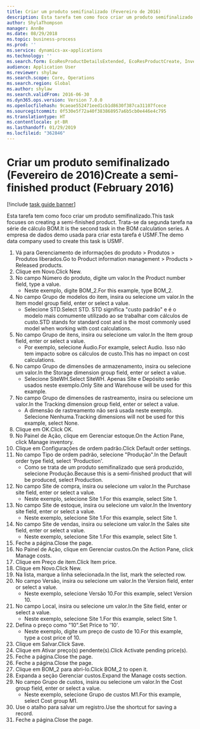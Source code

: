 ```yaml
---
title: Criar um produto semifinalizado (Fevereiro de 2016)
description: Esta tarefa tem como foco criar um produto semifinalizado.
author: ShylaThompson
manager: AnnBe
ms.date: 08/29/2018
ms.topic: business-process
ms.prod: ''
ms.service: dynamics-ax-applications
ms.technology: ''
ms.search.form: EcoResProductDetailsExtended, EcoResProductCreate, InventItemOrderSetup, InventItemPrice
audience: Application User
ms.reviewer: shylaw
ms.search.scope: Core, Operations
ms.search.region: Global
ms.author: shylaw
ms.search.validFrom: 2016-06-30
ms.dyn365.ops.version: Version 7.0.0
ms.openlocfilehash: 9caeae552471eed1cb1d8630f387ca31107fcece
ms.sourcegitcommit: 0f530e5f72a40f383868957a6b5cb0e446e4c795
ms.translationtype: HT
ms.contentlocale: pt-BR
ms.lasthandoff: 01/29/2019
ms.locfileid: "362846"
---
```

# <a name="create-a-semi-finished-product-february-2016"></a><span data-ttu-id="b0a37-103">Criar um produto semifinalizado (Fevereiro de 2016)</span><span class="sxs-lookup"><span data-stu-id="b0a37-103">Create a semi-finished product (February 2016)</span></span>

[!include [task guide banner](../../includes/task-guide-banner.md)]

<span data-ttu-id="b0a37-104">Esta tarefa tem como foco criar um produto semifinalizado.</span><span class="sxs-lookup"><span data-stu-id="b0a37-104">This task focuses on creating a semi-finished product.</span></span> <span data-ttu-id="b0a37-105">Trata-se da segunda tarefa na série de cálculo BOM.</span><span class="sxs-lookup"><span data-stu-id="b0a37-105">It is the second task in the BOM calculation series.</span></span> <span data-ttu-id="b0a37-106">A empresa de dados demo usada para criar esta tarefa é USMF.</span><span class="sxs-lookup"><span data-stu-id="b0a37-106">The demo data company used to create this task is USMF.</span></span>

1. <span data-ttu-id="b0a37-107">Vá para Gerenciamento de informações do produto > Produtos > Produtos liberados.</span><span class="sxs-lookup"><span data-stu-id="b0a37-107">Go to Product information management > Products > Released products.</span></span>
2. <span data-ttu-id="b0a37-108">Clique em Novo.</span><span class="sxs-lookup"><span data-stu-id="b0a37-108">Click New.</span></span>
3. <span data-ttu-id="b0a37-109">No campo Número do produto, digite um valor.</span><span class="sxs-lookup"><span data-stu-id="b0a37-109">In the Product number field, type a value.</span></span>
    * <span data-ttu-id="b0a37-110">Neste exemplo, digite BOM_2.</span><span class="sxs-lookup"><span data-stu-id="b0a37-110">For this example, type BOM_2.</span></span>  
4. <span data-ttu-id="b0a37-111">No campo Grupo de modelos do item, insira ou selecione um valor.</span><span class="sxs-lookup"><span data-stu-id="b0a37-111">In the Item model group field, enter or select a value.</span></span>
    * <span data-ttu-id="b0a37-112">Selecione STD.</span><span class="sxs-lookup"><span data-stu-id="b0a37-112">Select STD.</span></span> <span data-ttu-id="b0a37-113">STD significa "custo padrão" e é o modelo mais comumente utilizado ao se trabalhar com cálculos de custo.</span><span class="sxs-lookup"><span data-stu-id="b0a37-113">STD stands for standard cost and is the most commonly used model when working with cost calculations.</span></span>  
5. <span data-ttu-id="b0a37-114">No campo Grupo de itens, insira ou selecione um valor.</span><span class="sxs-lookup"><span data-stu-id="b0a37-114">In the Item group field, enter or select a value.</span></span>
    * <span data-ttu-id="b0a37-115">Por exemplo, selecione Áudio.</span><span class="sxs-lookup"><span data-stu-id="b0a37-115">For example, select Audio.</span></span> <span data-ttu-id="b0a37-116">Isso não tem impacto sobre os cálculos de custo.</span><span class="sxs-lookup"><span data-stu-id="b0a37-116">This has no impact on cost calculations.</span></span>  
6. <span data-ttu-id="b0a37-117">No campo Grupo de dimensões de armazenamento, insira ou selecione um valor.</span><span class="sxs-lookup"><span data-stu-id="b0a37-117">In the Storage dimension group field, enter or select a value.</span></span>
    * <span data-ttu-id="b0a37-118">Selecione SiteWH.</span><span class="sxs-lookup"><span data-stu-id="b0a37-118">Select SiteWH.</span></span> <span data-ttu-id="b0a37-119">Apenas Site e Depósito serão usados neste exemplo.</span><span class="sxs-lookup"><span data-stu-id="b0a37-119">Only Site and Warehouse will be used for this example.</span></span>  
7. <span data-ttu-id="b0a37-120">No campo Grupo de dimensões de rastreamento, insira ou selecione um valor.</span><span class="sxs-lookup"><span data-stu-id="b0a37-120">In the Tracking dimension group field, enter or select a value.</span></span>
    * <span data-ttu-id="b0a37-121">A dimensão de rastreamento não será usada neste exemplo. Selecione Nenhuma.</span><span class="sxs-lookup"><span data-stu-id="b0a37-121">Tracking dimensions will not be used for this example, select None.</span></span>  
8. <span data-ttu-id="b0a37-122">Clique em OK.</span><span class="sxs-lookup"><span data-stu-id="b0a37-122">Click OK.</span></span>
9. <span data-ttu-id="b0a37-123">No Painel de Ação, clique em Gerenciar estoque.</span><span class="sxs-lookup"><span data-stu-id="b0a37-123">On the Action Pane, click Manage inventory.</span></span>
10. <span data-ttu-id="b0a37-124">Clique em Configurações de ordem padrão.</span><span class="sxs-lookup"><span data-stu-id="b0a37-124">Click Default order settings.</span></span>
11. <span data-ttu-id="b0a37-125">No campo Tipo de ordem padrão, selecione "Produção".</span><span class="sxs-lookup"><span data-stu-id="b0a37-125">In the Default order type field, select 'Production'.</span></span>
    * <span data-ttu-id="b0a37-126">Como se trata de um produto semifinalizado que será produzido, selecione Produção.</span><span class="sxs-lookup"><span data-stu-id="b0a37-126">Because this is a semi-finished product that will be produced, select Production.</span></span>  
12. <span data-ttu-id="b0a37-127">No campo Site de compra, insira ou selecione um valor.</span><span class="sxs-lookup"><span data-stu-id="b0a37-127">In the Purchase site field, enter or select a value.</span></span>
    * <span data-ttu-id="b0a37-128">Neste exemplo, selecione Site 1.</span><span class="sxs-lookup"><span data-stu-id="b0a37-128">For this example, select Site 1.</span></span>  
13. <span data-ttu-id="b0a37-129">No campo Site de estoque, insira ou selecione um valor.</span><span class="sxs-lookup"><span data-stu-id="b0a37-129">In the Inventory site field, enter or select a value.</span></span>
    * <span data-ttu-id="b0a37-130">Neste exemplo, selecione Site 1.</span><span class="sxs-lookup"><span data-stu-id="b0a37-130">For this example, select Site 1.</span></span>  
14. <span data-ttu-id="b0a37-131">No campo Site de vendas, insira ou selecione um valor.</span><span class="sxs-lookup"><span data-stu-id="b0a37-131">In the Sales site field, enter or select a value.</span></span>
    * <span data-ttu-id="b0a37-132">Neste exemplo, selecione Site 1.</span><span class="sxs-lookup"><span data-stu-id="b0a37-132">For this example, select Site 1.</span></span>  
15. <span data-ttu-id="b0a37-133">Feche a página.</span><span class="sxs-lookup"><span data-stu-id="b0a37-133">Close the page.</span></span>
16. <span data-ttu-id="b0a37-134">No Painel de Ação, clique em Gerenciar custos.</span><span class="sxs-lookup"><span data-stu-id="b0a37-134">On the Action Pane, click Manage costs.</span></span>
17. <span data-ttu-id="b0a37-135">Clique em Preço de item.</span><span class="sxs-lookup"><span data-stu-id="b0a37-135">Click Item price.</span></span>
18. <span data-ttu-id="b0a37-136">Clique em Novo.</span><span class="sxs-lookup"><span data-stu-id="b0a37-136">Click New.</span></span>
19. <span data-ttu-id="b0a37-137">Na lista, marque a linha selecionada.</span><span class="sxs-lookup"><span data-stu-id="b0a37-137">In the list, mark the selected row.</span></span>
20. <span data-ttu-id="b0a37-138">No campo Versão, insira ou selecione um valor.</span><span class="sxs-lookup"><span data-stu-id="b0a37-138">In the Version field, enter or select a value.</span></span>
    * <span data-ttu-id="b0a37-139">Neste exemplo, selecione Versão 10.</span><span class="sxs-lookup"><span data-stu-id="b0a37-139">For this example, select Version 10.</span></span>  
21. <span data-ttu-id="b0a37-140">No campo Local, insira ou selecione um valor.</span><span class="sxs-lookup"><span data-stu-id="b0a37-140">In the Site field, enter or select a value.</span></span>
    * <span data-ttu-id="b0a37-141">Neste exemplo, selecione Site 1.</span><span class="sxs-lookup"><span data-stu-id="b0a37-141">For this example, select Site 1.</span></span>  
22. <span data-ttu-id="b0a37-142">Defina o preço como "10".</span><span class="sxs-lookup"><span data-stu-id="b0a37-142">Set Price to '10'.</span></span>
    * <span data-ttu-id="b0a37-143">Neste exemplo, digite um preço de custo de 10.</span><span class="sxs-lookup"><span data-stu-id="b0a37-143">For this example, type a cost price of 10.</span></span>  
23. <span data-ttu-id="b0a37-144">Clique em Salvar.</span><span class="sxs-lookup"><span data-stu-id="b0a37-144">Click Save.</span></span>
24. <span data-ttu-id="b0a37-145">Clique em Ativar preço(s) pendente(s).</span><span class="sxs-lookup"><span data-stu-id="b0a37-145">Click Activate pending price(s).</span></span>
25. <span data-ttu-id="b0a37-146">Feche a página.</span><span class="sxs-lookup"><span data-stu-id="b0a37-146">Close the page.</span></span>
26. <span data-ttu-id="b0a37-147">Feche a página.</span><span class="sxs-lookup"><span data-stu-id="b0a37-147">Close the page.</span></span>
27. <span data-ttu-id="b0a37-148">Clique em BOM_2 para abri-lo.</span><span class="sxs-lookup"><span data-stu-id="b0a37-148">Click BOM_2 to open it.</span></span>
28. <span data-ttu-id="b0a37-149">Expanda a seção Gerenciar custos.</span><span class="sxs-lookup"><span data-stu-id="b0a37-149">Expand the Manage costs section.</span></span>
29. <span data-ttu-id="b0a37-150">No campo Grupo de custos, insira ou selecione um valor.</span><span class="sxs-lookup"><span data-stu-id="b0a37-150">In the Cost group field, enter or select a value.</span></span>
    * <span data-ttu-id="b0a37-151">Neste exemplo, selecione Grupo de custos M1.</span><span class="sxs-lookup"><span data-stu-id="b0a37-151">For this example, select Cost group M1.</span></span>  
30. <span data-ttu-id="b0a37-152">Use o atalho para salvar um registro.</span><span class="sxs-lookup"><span data-stu-id="b0a37-152">Use the shortcut for saving a record.</span></span>
31. <span data-ttu-id="b0a37-153">Feche a página.</span><span class="sxs-lookup"><span data-stu-id="b0a37-153">Close the page.</span></span>

